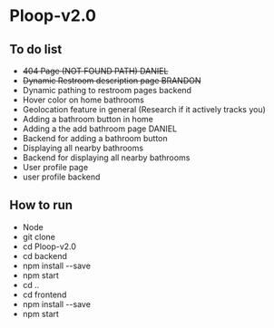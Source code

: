 # Ploop-v2.0

## To do list

- ~~404 Page (NOT FOUND PATH) DANIEL~~
- ~~Dynamic Restroom description page BRANDON~~
- Dynamic pathing to restroom pages backend 
- Hover color on home bathrooms
- Geolocation feature in general (Research if it actively tracks you)
- Adding a bathroom button in home
- Adding a the add bathroom page DANIEL
- Backend for adding a bathroom button
- Displaying all nearby bathrooms
- Backend for displaying all nearby bathrooms 
- User profile page
- user profile backend 

## How to run
- Node
- git clone 
- cd Ploop-v2.0
- cd backend 
- npm install --save
- npm start 
- cd .. 
- cd frontend 
- npm install --save
- npm start
